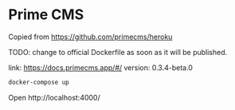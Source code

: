 # Prime CMS

Copied from https://github.com/primecms/heroku

TODO: change to official Dockerfile as soon as it will be published.

link: https://docs.primecms.app/#/
version: 0.3.4-beta.0

```sh
docker-compose up
```

Open http://localhost:4000/
